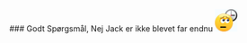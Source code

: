  <link rel="shortcut icon" type="image/x-icon" href="favicon.ico">
### Godt Spørgsmål, 
Nej Jack er ikke blevet far endnu <img src="https://raw.githubusercontent.com/JackAndersen/erJackBlevetFar/main/_includes/waiting.gif" width="40px">
